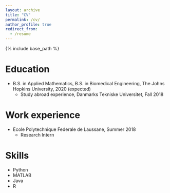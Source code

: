 ```yaml
---
layout: archive
title: "CV"
permalink: /cv/
author_profile: true
redirect_from:
  - /resume
---
```


{% include base_path %}

Education
======
* B.S. in Applied Mathematics, B.S. in Biomedical Engineering, The Johns Hopkins University, 2020 (expected)
	* Study abroad experience, Danmarks Tekniske Universitet, Fall 2018

Work experience
======
* Ecole Polytechnique Federale de Laussane, Summer 2018
	* Research Intern

Skills
======
* Python
* MATLAB
* Java
* R

